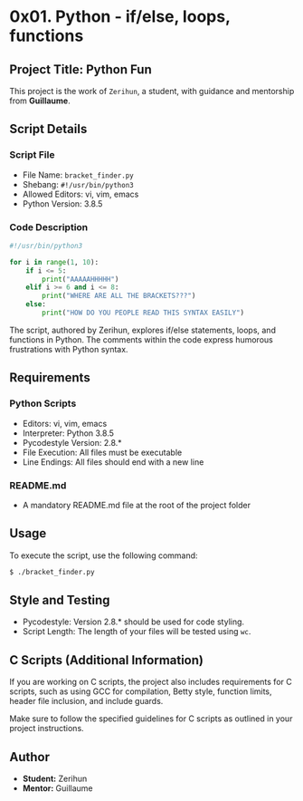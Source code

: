 # 0x01. Python - if/else, loops, functions

## Project Title: Python Fun

This project is the work of `Zerihun`, a student, with guidance and mentorship from **Guillaume**.

## Script Details

### Script File
- File Name: `bracket_finder.py`
- Shebang: `#!/usr/bin/python3`
- Allowed Editors: vi, vim, emacs
- Python Version: 3.8.5

### Code Description

```python
#!/usr/bin/python3

for i in range(1, 10):
    if i <= 5:
        print("AAAAАННННН")
    elif i >= 6 and i <= 8:
        print("WHERE ARE ALL THE BRACKETS???")
    else:
        print("HOW DO YOU PEOPLE READ THIS SYNTAX EASILY")
```

The script, authored by Zerihun, explores if/else statements, loops, and functions in Python. The comments within the code express humorous frustrations with Python syntax.

## Requirements

### Python Scripts
- Editors: vi, vim, emacs
- Interpreter: Python 3.8.5
- Pycodestyle Version: 2.8.*
- File Execution: All files must be executable
- Line Endings: All files should end with a new line

### README.md
- A mandatory README.md file at the root of the project folder

## Usage

To execute the script, use the following command:

```bash
$ ./bracket_finder.py
```

## Style and Testing

- Pycodestyle: Version 2.8.* should be used for code styling.
- Script Length: The length of your files will be tested using `wc`.

## C Scripts (Additional Information)

If you are working on C scripts, the project also includes requirements for C scripts, such as using GCC for compilation, Betty style, function limits, header file inclusion, and include guards.

Make sure to follow the specified guidelines for C scripts as outlined in your project instructions.

## Author

- **Student:** Zerihun
- **Mentor:** Guillaume

